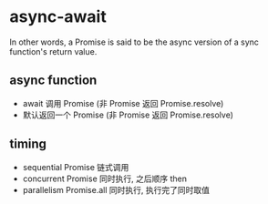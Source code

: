 # async-await

In other words, a Promise is said to be the async version of a sync function's return value.

## async function

- await 调用 Promise (非 Promise 返回 Promise.resolve)
- 默认返回一个 Promise (非 Promise 返回 Promise.resolve)

## timing

- sequential    Promise 链式调用
- concurrent    Promise 同时执行, 之后顺序 then
- parallelism   Promise.all 同时执行, 执行完了同时取值
